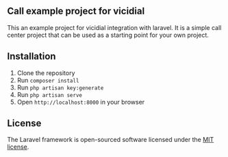 ## Call example project for vicidial

This an example project for vicidial integration with laravel. It is a simple call center project that can be used as a starting point for your own project.

## Installation

1. Clone the repository
2. Run `composer install`
3. Run `php artisan key:generate`
4. Run `php artisan serve`
5. Open `http://localhost:8000` in your browser

## License

The Laravel framework is open-sourced software licensed under the [MIT license](https://opensource.org/licenses/MIT).
